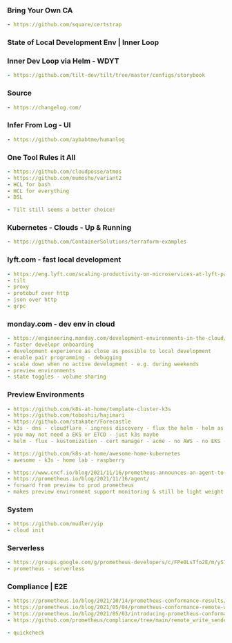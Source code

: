 ### Bring Your Own CA
```yaml
- https://github.com/square/certstrap
```

### State of Local Development Env | Inner Loop

### Inner Dev Loop via Helm - WDYT
```yaml
- https://github.com/tilt-dev/tilt/tree/master/configs/storybook
```

### Source
```yaml
- https://changelog.com/
```

### Infer From Log - UI
```yaml
- https://github.com/aybabtme/humanlog
```

### One Tool Rules it All
```yaml
- https://github.com/cloudposse/atmos
- https://github.com/mumoshu/variant2
- HCL for bash
- HCL for everything
- DSL

- Tilt still seems a better choice!
```

### Kubernetes - Clouds - Up & Running
```yaml
- https://github.com/ContainerSolutions/terraform-examples
```

### lyft.com - fast local development
```yaml
- https://eng.lyft.com/scaling-productivity-on-microservices-at-lyft-part-2-optimizing-for-fast-local-development-9f27a98b47ee
- tilt 
- proxy 
- protobuf over http
- json over http
- grpc
```


### monday.com - dev env in cloud
```yaml
- https://engineering.monday.com/development-environments-in-the-cloud/
- faster developr onboarding
- development experience as close as possible to local development
- enable pair programming - debugging
- scale down when no active development - e.g. during weekends
- preview environments
- state toggles - volume sharing
```

### Preview Environments
```yaml
- https://github.com/k8s-at-home/template-cluster-k3s
- https://github.com/toboshii/hajimari
- https://github.com/stakater/Forecastle
- k3s - dns - cloudflare - ingress discovery - flux the helm - helm as custom resource
- you may not need a EKS or ETCD - just k3s maybe
- helm - flux - kustomization - cert manager - acme - no AWS - no EKS - on-premise possible

- https://github.com/k8s-at-home/awesome-home-kubernetes
- awesome - k3s - home lab - raspberry

- https://www.cncf.io/blog/2021/11/16/prometheus-announces-an-agent-to-address-a-new-range-of-use-cases/
- https://prometheus.io/blog/2021/11/16/agent/
- forward from preview to prod prometheus
- makes preview environment support monitoring & still be light weight
```

### System
```yaml
- https://github.com/mudler/yip
- cloud init
```

### Serverless
```yaml
- https://groups.google.com/g/prometheus-developers/c/FPe0LsTfo2E/m/yS7up2YzAwAJ?pli=1
- prometheus - serverless
```

### Compliance | E2E
```yaml
- https://prometheus.io/blog/2021/10/14/prometheus-conformance-results/
- https://prometheus.io/blog/2021/05/04/prometheus-conformance-remote-write-compliance/
- https://prometheus.io/blog/2021/05/03/introducing-prometheus-conformance-program/
- https://github.com/prometheus/compliance/tree/main/remote_write_sender

- quickcheck
```
